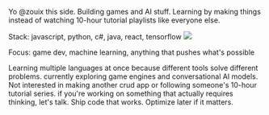 Yo @zouix this side.
Building games and AI stuff. Learning by making things instead of watching 10-hour tutorial playlists like everyone else.

Stack: javascript, python, c#, java, react, tensorflow ![](https://img.shields.io/badge/tutorials-skip-red?style=flat-square)

Focus: game dev, machine learning, anything that pushes what's possible

Learning multiple languages at once because different tools solve different problems. currently exploring game engines and conversational AI models.
Not interested in making another crud app or following someone's 10-hour tutorial series. if you're working on something that actually requires thinking, let's talk.
Ship code that works. Optimize later if it matters.


